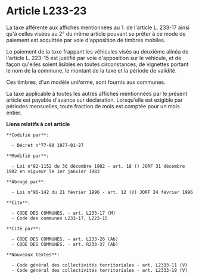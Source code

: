 # Article L233-23

La taxe afférente aux affiches mentionnées au 1. de l'article L. 233-17 ainsi qu'à celles visées au 2° du même article
pouvant se prêter à ce mode de paiement est acquittée par voie d'apposition de timbres mobiles.

Le paiement de la taxe frappant les véhicules visés au deuxième alinéa de l'article L. 223-15 est justifié par voie
d'apposition sur le véhicule, et de façon qu'elles soient lisibles en toutes circonstances, de vignettes portant le nom de la
commune, le montant de la taxe et la période de validité.

Ces timbres, d'un modèle uniforme, sont fournis aux communes.

La taxe applicable à toutes les autres affiches mentionnées par le présent article est payable d'avance sur déclaration.
Lorsqu'elle est exigible par périodes mensuelles, toute fraction de mois est comptée pour un mois entier.

**Liens relatifs à cet article**

	**Codifié par**:

	  - Décret n°77-90 1977-01-27

	**Modifié par**:

	  - Loi n°82-1152 du 30 décembre 1982 - art. 18 () JORF 31 décembre 1982 en vigueur le 1er janvier 1983

	**Abrogé par**:

	  - Loi n°96-142 du 21 février 1996 - art. 12 (V) JORF 24 février 1996

	**Cite**:

	  - CODE DES COMMUNES. - art. L233-17 (M)
	  - Code des communes L233-17, L223-15

	**Cité par**:

	  - CODE DES COMMUNES. - art. L233-26 (Ab)
	  - CODE DES COMMUNES. - art. R233-37 (Ab)

	**Nouveaux textes**:

	  - Code général des collectivités territoriales - art. L2333-11 (V)
	  - Code général des collectivités territoriales - art. L2333-19 (V)
